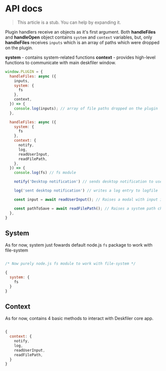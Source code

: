 # API docs

> This article is a stub. You can help by expanding it.

Plugin handlers receive an objects as it's first argument.
Both **handleFiles** and **handleOpen** object contains `system` and `context` variables,
but, only **handleFiles** receives `inputs` which is an array of paths which were dropped on the plugin.

**system** - contains system-related functions
**context** - provides high-level functions to communicate with main deskfiler window.

```js
window.PLUGIN = {
  handleFiles: async ({
    inputs,
    system: {
      fs
    },
    context,
  }) => {
    console.log(inputs); // array of file paths dropped on the plugin
  },

  handleFiles: async ({
    system: {
      fs
    },
    context: { 
      notify,
      log,
      readUserInput,
      readFilePath,
    },
  }) => {
    console.log(fs) // fs module

    notify('Desktop notification') // sends desktop notification to user

    log('sent desktop notification') // writes a log entry to logfile

    const input = await readUserInput(); // Raises a modal with input in main window and passes it to plugin

    const pathToSave = await readFilePath(); // Raises a system path choose dialog and passes it to plugin
  },
}
```

## System

As for now, system just fowards default node.js `fs` package to work with file-system

```js

/* Now purely node.js fs module to work with file-system */

{
  system: {
    fs
  }
}

```

## Context

As for now, contains 4 basic methods to interact with Deskfiler core app.
```js

{
  context: {
    notify,
    log,
    readUserInput,
    readFilePath,
  }
}

```

